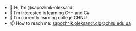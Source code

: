 - 👋 Hi, I’m @sapozhnik-oleksandr
- 👀 I’m interested in learning C++ and C#
- 🌱 I’m currently learning college CHNU
- 📫 How to reach me: sapozhnik.oleksandr.clg@chnu.edu.ua

<!---
WeryLazyAxolotl/WeryLazyAxolotl is a ✨ special ✨ repository because its `README.md` (this file) appears on your GitHub profile.
You can click the Preview link to take a look at your changes.
--->
